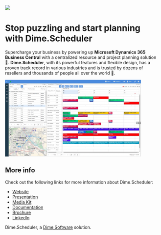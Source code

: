 <div class="center">
<img src="https://cdn.dimescheduler.com/dime-scheduler/v2/logo.svg" height="75px" />
</div>

# Stop puzzling and start planning with Dime.Scheduler

Supercharge your business by powering up **Microsoft Dynamics 365 Business Central** with a centralized resource and project planning solution 📅. **Dime.Scheduler**, with its powerful features and flexible design, has a proven track record in various industries and is trusted by dozens of resellers and thousands of people all over the world 🚀.

<img src="https://github.com/dime-scheduler/.github/raw/main/profile/assets/app.webp" height="250px" />

## More info

Check out the following links for more information about Dime.Scheduler:

- [Website](https://www.dimescheduler.com)
- [Presentation](https://intro.dimescheduler.com)
- [Media Kit](https://dimescheduler.com/mediakit)
- [Documentation](https://docs.dimescheduler.com)
- [Brochure](https://www.dimescheduler.com/assets/brochure.pdf)
- [LinkedIn](https://www.linkedin.com/company/dimesoftware)

Dime.Scheduler, a [Dime Software](https://github.com/dimesoftware) solution.
